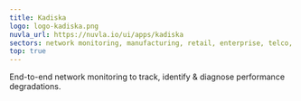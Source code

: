 ```yaml
---
title: Kadiska
logo: logo-kadiska.png
nuvla_url: https://nuvla.io/ui/apps/kadiska
sectors: network monitoring, manufacturing, retail, enterprise, telco, logistics &amp; shipping
top: true
---
```


End-to-end network monitoring to track, identify &amp; diagnose performance degradations.
